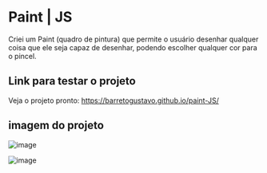 # Paint | JS
Criei um Paint (quadro de pintura) que permite o usuário desenhar qualquer coisa que ele seja capaz de desenhar, podendo escolher qualquer cor para o pincel.

## Link para testar o projeto

Veja o projeto pronto: https://barretogustavo.github.io/paint-JS/

## imagem do projeto

![image](https://user-images.githubusercontent.com/81381789/144497682-206ed98a-2fa5-4607-b5c6-9ca888ce1784.png)


![image](https://user-images.githubusercontent.com/81381789/144497427-ae3d1c57-917c-409b-a166-1e9c22f4d647.png)

